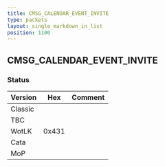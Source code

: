 ```yaml
---
title: CMSG_CALENDAR_EVENT_INVITE
type: packets
layout: single_markdown_in_list
position: 1100
---
```


## CMSG_CALENDAR_EVENT_INVITE

### Status

Version    | Hex        | Comment
---------- | ---------- | ---------- 
Classic    |            |
TBC        |            |
WotLK      | 0x431      |
Cata       |            |
MoP        |            |